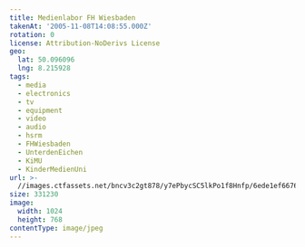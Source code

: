 ```yaml
---
title: Medienlabor FH Wiesbaden
takenAt: '2005-11-08T14:08:55.000Z'
rotation: 0
license: Attribution-NoDerivs License
geo:
  lat: 50.096096
  lng: 8.215928
tags:
  - media
  - electronics
  - tv
  - equipment
  - video
  - audio
  - hsrm
  - FHWiesbaden
  - UnterdenEichen
  - KiMU
  - KinderMedienUni
url: >-
  //images.ctfassets.net/bncv3c2gt878/y7ePbycSC5lkPo1f8Hnfp/6ede1ef6676c8e3bf1c8ee344664a9c3/medienlabor-fh-wiesbaden_4505032142_o
size: 331230
image:
  width: 1024
  height: 768
contentType: image/jpeg
---
```


